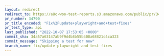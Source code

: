 ```yaml
---
layout: redirect
redirect_to: https://a8c-woo-test-reports.s3.amazonaws.com/public/pr/34790/api/index.html
pr_number: 34790
pr_title_encoded: "Fix%2Fupdate+playwright+and+test+fixes"
pr_test_type: api
last_published: "2022-10-07 17:53:05 +0000"
commit_sha: 34a57a63147ab9f9d4b8b55b408a68821c4ca323
commit_message: "Skipping a test for now"
branch_name: fix/update-playwright-and-test-fixes
---
```

